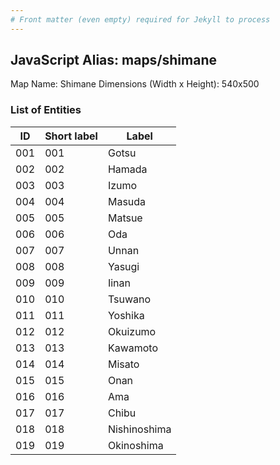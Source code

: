 ```yaml
---
# Front matter (even empty) required for Jekyll to process
---
```


## JavaScript Alias: maps/shimane

Map Name: Shimane
Dimensions (Width x Height): 540x500





### List of Entities

ID | Short label | Label
---|---|---|
001|001|Gotsu
002|002|Hamada
003|003|Izumo
004|004|Masuda
005|005|Matsue
006|006|Oda
007|007|Unnan
008|008|Yasugi
009|009|Iinan
010|010|Tsuwano
011|011|Yoshika
012|012|Okuizumo
013|013|Kawamoto
014|014|Misato
015|015|Onan
016|016|Ama
017|017|Chibu
018|018|Nishinoshima
019|019|Okinoshima